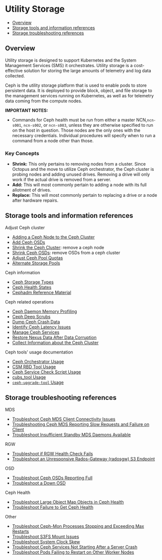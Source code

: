 # Utility Storage

- [Overview](#overview)
- [Storage tools and information references](#storage-tools-and-information-references)
- [Storage troubleshooting references](#storage-troubleshooting-references)

## Overview

Utility storage is designed to support Kubernetes and the System Management Services (SMS) it orchestrates. Utility storage is a cost-effective solution for storing the large amounts of telemetry and log data collected.

Ceph is the utility storage platform that is used to enable pods to store persistent data. It is deployed to provide block, object, and file storage to the management services running on Kubernetes, as well as for telemetry data coming from the compute nodes.

**IMPORTANT NOTES:**

- Commands for Ceph health must be run from either a master NCN,`ncn-s001`, `ncn-s002`, or `ncn-s003`, unless they are otherwise specified to run on the host in question.
Those nodes are the only ones with the necessary credentials. Individual procedures will specify when to run a command from a node other than those.

### Key Concepts

- **Shrink:** This only pertains to removing nodes from a cluster. Since Octopus and the move to utilize Ceph orchestrator, the Ceph cluster is probing nodes and adding unused drives. Removing a drive will only work if the actual drive is removed from a server.
- **Add:** This will most commonly pertain to adding a node with its full allotment of drives.
- **Replace:** This will most commonly pertain to replacing a drive or a node after hardware repairs.

## Storage tools and information references

Adjust Ceph cluster

- [Adding a Ceph Node to the Ceph Cluster](Add_Ceph_Node.md)
- [Add Ceph OSDs](Add_Ceph_OSDs.md)
- [Shrink the Ceph Cluster](Remove_Ceph_Node.md): remove a ceph node
- [Shrink Ceph OSDs](Shrink_Ceph_OSDs.md): remove OSDs from a ceph cluster
- [Adjust Ceph Pool Quotas](Adjust_Ceph_Pool_Quotas.md)
- [Alternate Storage Pools](Alternate_Storage_Pools.md)

Ceph information

- [Ceph Storage Types](Ceph_Storage_Types.md)
- [Ceph Health States](Ceph_Health_States.md)
- [Cephadm Reference Material](Cephadm_Reference_Material.md)

Ceph related operations

- [Ceph Daemon Memory Profiling](Ceph_Daemon_Memory_Profiling.md)
- [Ceph Deep Scrubs](Ceph_Deep_Scrubs.md)
- [Dump Ceph Crash Data](Dump_Ceph_Crash_Data.md)
- [Identify Ceph Latency Issues](Identify_Ceph_Latency_Issues.md)
- [Manage Ceph Services](Manage_Ceph_Services.md)
- [Restore Nexus Data After Data Corruption](Restore_Corrupt_Nexus.md)
- [Collect Information about the Ceph Cluster](Collect_Information_About_the_Ceph_Cluster.md)

Ceph tools' usage documentation

- [Ceph Orchestrator Usage](Ceph_Orchestrator_Usage.md)
- [CSM RBD Tool Usage](CSM_rbd_tool_Usage.md)
- [Ceph Service Check Script Usage](Ceph_Service_Check_Script_Usage.md)
- [cubs_tool Usage](Cubs_tool_Usage.md)
- [`ceph-upgrade-tool` Usage](utility_storage/Ceph_upgrade_tool_Usage.md)

## Storage troubleshooting references

 MDS

- [Troubleshoot Ceph MDS Client Connectivity Issues](Troubleshoot_Ceph_FS_Client_Connectivity_issues.md)
- [Troubleshooting Ceph MDS Reporting Slow Requests and Failure on Client](Troubleshoot_Ceph_MDS_reporting_slow_requests_and_failure_on_client.md)
- [Troubleshoot Insufficient Standby MDS Daemons Available](Troubleshoot_Insufficient_Standby_MDS_Daemons_Available.md)

RGW

- [Troubleshoot if RGW Health Check Fails](Troubleshoot_RGW_Health_Check_Fail.md)
- [Troubleshoot an Unresponsive Rados-Gateway (radosgw) S3 Endpoint](Troubleshoot_an_Unresponsive_S3_Endpoint.md)

OSD

- [Troubleshoot Ceph OSDs Reporting Full](Troubleshoot_Ceph_OSDs_Reporting_Full.md)
- [Troubleshoot a Down OSD](Troubleshoot_a_Down_OSD.md)

Ceph Health

- [Troubleshoot Large Object Map Objects in Ceph Health](Troubleshoot_Large_Object_Map_Objects_in_Ceph_Health.md)
- [Troubleshoot Failure to Get Ceph Health](Troubleshoot_Failure_to_Get_Ceph_Health.md)

Other

- [Troubleshoot Ceph-Mon Processes Stopping and Exceeding Max Restarts](Troubleshoot_Ceph-Mon_Processes_Stopping_and_Exceeding_Max_Restarts.md)
- [Troubleshoot S3FS Mount Issues](Troubleshoot_S3FS_Mounts.md)
- [Troubleshoot System Clock Skew](Troubleshoot_System_Clock_Skew.md)
- [Troubleshoot Ceph Services Not Starting After a Server Crash](Troubleshoot_Ceph_Services_Not_Starting.md)
- [Troubleshoot Pods Failing to Restart on Other Worker Nodes](Troubleshoot_Pods_Multi-Attach_Error.md)
